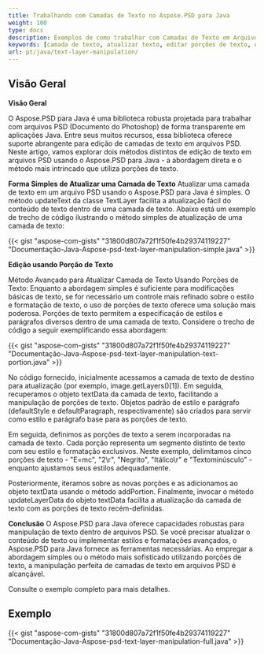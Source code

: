 ```yaml
---
title: Trabalhando com Camadas de Texto no Aspose.PSD para Java
weight: 100
type: docs
description: Exemplos de como trabalhar com Camadas de Texto em Arquivo PSD
keywords: [camada de texto, atualizar texto, editar porções de texto, estilo de texto, parágrafo de texto, api psd, java, exemplo de código]
url: pt/java/text-layer-manipulation/
---
```


## **Visão Geral**

**Visão Geral**

O Aspose.PSD para Java é uma biblioteca robusta projetada para trabalhar com arquivos PSD (Documento do Photoshop) de forma transparente em aplicações Java. Entre seus muitos recursos, essa biblioteca oferece suporte abrangente para edição de camadas de texto em arquivos PSD. Neste artigo, vamos explorar dois métodos distintos de edição de texto em arquivos PSD usando o Aspose.PSD para Java - a abordagem direta e o método mais intrincado que utiliza porções de texto.

**Forma Simples de Atualizar uma Camada de Texto**
Atualizar uma camada de texto em um arquivo PSD usando o Aspose.PSD para Java é simples. O método updateText da classe TextLayer facilita a atualização fácil do conteúdo de texto dentro de uma camada de texto. Abaixo está um exemplo de trecho de código ilustrando o método simples de atualização de uma camada de texto:

{{< gist "aspose-com-gists" "31800d807a72f1f50fe4b29374119227" "Documentação-Java-Aspose-psd-text-layer-manipulation-simple.java" >}}

**Edição usando Porção de Texto**

Método Avançado para Atualizar Camada de Texto Usando Porções de Texto: Enquanto a abordagem simples é suficiente para modificações básicas de texto, se for necessário um controle mais refinado sobre o estilo e formatação de texto, o uso de porções de texto oferece uma solução mais poderosa. Porções de texto permitem a especificação de estilos e parágrafos diversos dentro de uma camada de texto. Considere o trecho de código a seguir exemplificando essa abordagem:

{{< gist "aspose-com-gists" "31800d807a72f1f50fe4b29374119227" "Documentação-Java-Aspose-psd-text-layer-manipulation-text-portion.java" >}}

No código fornecido, inicialmente acessamos a camada de texto de destino para atualização (por exemplo, image.getLayers()[1]). Em seguida, recuperamos o objeto textData da camada de texto, facilitando a manipulação de porções de texto. Objetos padrão de estilo e parágrafo (defaultStyle e defaultParagraph, respectivamente) são criados para servir como estilo e parágrafo base para as porções de texto.

Em seguida, definimos as porções de texto a serem incorporadas na camada de texto. Cada porção representa um segmento distinto de texto com seu estilo e formatação exclusivos. Neste exemplo, delimitamos cinco porções de texto - "E=mc", "2\r", "Negrito", "Itálico\r" e "Textominúsculo" - enquanto ajustamos seus estilos adequadamente.

Posteriormente, iteramos sobre as novas porções e as adicionamos ao objeto textData usando o método addPortion. Finalmente, invocar o método updateLayerData do objeto textData facilita a atualização da camada de texto com as porções de texto recém-definidas.

**Conclusão**
O Aspose.PSD para Java oferece capacidades robustas para manipulação de texto dentro de arquivos PSD. Se você precisar atualizar o conteúdo de texto ou implementar estilos e formatações avançados, o Aspose.PSD para Java fornece as ferramentas necessárias. Ao empregar a abordagem simples ou o método mais sofisticado utilizando porções de texto, a manipulação perfeita de camadas de texto em arquivos PSD é alcançável.

Consulte o exemplo completo para mais detalhes.

## **Exemplo**
{{< gist "aspose-com-gists" "31800d807a72f1f50fe4b29374119227" "Documentação-Java-Aspose-psd-text-layer-manipulation-full.java" >}}
